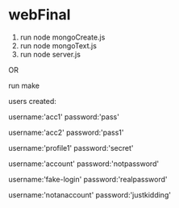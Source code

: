 # webFinal
1. run node mongoCreate.js
2. run node mongoText.js
3. run node server.js

  OR 
  
run make
 
users created:

   username:'acc1'         password:'pass'
   
   username:'acc2'         password:'pass1'
   
   username:'profile1'     password:'secret'
   
   username:'account'      password:'notpassword'
   
   username:'fake-login'   password:'realpassword'
   
   username:'notanaccount' password:'justkidding' 
